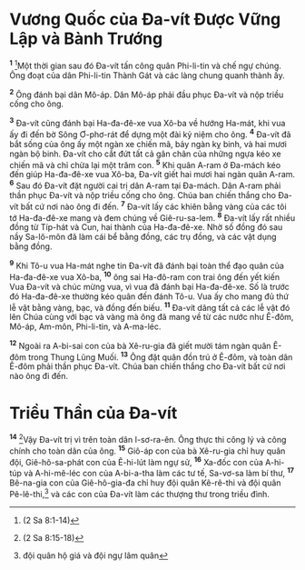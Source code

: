 # Vương Quốc của Ða-vít Ðược Vững Lập và Bành Trướng
<sup><b>1</b></sup> [^1*]Một thời gian sau đó Ða-vít tấn công quân Phi-li-tin và chế ngự chúng. Ông đoạt của dân Phi-li-tin Thành Gát và các làng chung quanh thành ấy.

<sup><b>2</b></sup> Ông đánh bại dân Mô-áp. Dân Mô-áp phải đầu phục Ða-vít và nộp triều cống cho ông.

<sup><b>3</b></sup> Ða-vít cũng đánh bại Ha-đa-đê-xe vua Xô-ba về hướng Ha-mát, khi vua ấy đi đến bờ Sông Ơ-phơ-rát để dựng một đài kỷ niệm cho ông. <sup><b>4</b></sup> Ða-vít đã bắt sống của ông ấy một ngàn xe chiến mã, bảy ngàn kỵ binh, và hai mươi ngàn bộ binh. Ða-vít cho cắt đứt tất cả gân chân của những ngựa kéo xe chiến mã và chỉ chừa lại một trăm con. <sup><b>5</b></sup> Khi quân A-ram ở Ða-mách kéo đến giúp Ha-đa-đê-xe vua Xô-ba, Ða-vít giết hai mươi hai ngàn quân A-ram. <sup><b>6</b></sup> Sau đó Ða-vít đặt người cai trị dân A-ram tại Ða-mách. Dân A-ram phải thần phục Ða-vít và nộp triều cống cho ông. Chúa ban chiến thắng cho Ða-vít bất cứ nơi nào ông đi đến. <sup><b>7</b></sup> Ða-vít lấy các khiên bằng vàng của các tôi tớ Ha-đa-đê-xe mang và đem chúng về Giê-ru-sa-lem. <sup><b>8</b></sup> Ða-vít lấy rất nhiều đồng từ Típ-hát và Cun, hai thành của Ha-đa-đê-xe. Nhờ số đồng đó sau nầy Sa-lô-môn đã làm cái bể bằng đồng, các trụ đồng, và các vật dụng bằng đồng.

<sup><b>9</b></sup> Khi Tô-u vua Ha-mát nghe tin Ða-vít đã đánh bại toàn thể đạo quân của Ha-đa-đê-xe vua Xô-ba, <sup><b>10</b></sup> ông sai Ha-đô-ram con trai ông đến yết kiến Vua Ða-vít và chúc mừng vua, vì vua đã đánh bại Ha-đa-đê-xe. Số là trước đó Ha-đa-đê-xe thường kéo quân đến đánh Tô-u. Vua ấy cho mang đủ thứ lễ vật bằng vàng, bạc, và đồng đến biếu. <sup><b>11</b></sup> Ða-vít dâng tất cả các lễ vật đó lên Chúa cùng với bạc và vàng mà ông đã mang về từ các nước như Ê-đôm, Mô-áp, Am-môn, Phi-li-tin, và A-ma-léc.

<sup><b>12</b></sup> Ngoài ra A-bi-sai con của bà Xê-ru-gia đã giết mười tám ngàn quân Ê-đôm trong Thung Lũng Muối. <sup><b>13</b></sup> Ông đặt quân đồn trú ở Ê-đôm, và toàn dân Ê-đôm phải thần phục Ða-vít. Chúa ban chiến thắng cho Ða-vít bất cứ nơi nào ông đi đến.


# Triều Thần của Ða-vít
<sup><b>14</b></sup> [^2*]Vậy Ða-vít trị vì trên toàn dân I-sơ-ra-ên. Ông thực thi công lý và công chính cho toàn dân của ông. <sup><b>15</b></sup> Giô-áp con của bà Xê-ru-gia chỉ huy quân đội, Giê-hô-sa-phát con của Ê-hi-lút làm ngự sử, <sup><b>16</b></sup> Xa-đốc con của A-hi-túp và A-hi-mê-léc con của A-bi-a-tha làm các tư tế, Sa-vơ-sa làm bí thư, <sup><b>17</b></sup> Bê-na-gia con của Giê-hô-gia-đa chỉ huy đội quân Kê-rê-thi và đội quân Pê-lê-thi,[^1] và các con của Ða-vít làm các thượng thư trong triều đình.

[^1]: đội quân hộ giá và đội ngự lâm quân
[^1*]: (2 Sa 8:1-14)
[^2*]: (2 Sa 8:15-18)